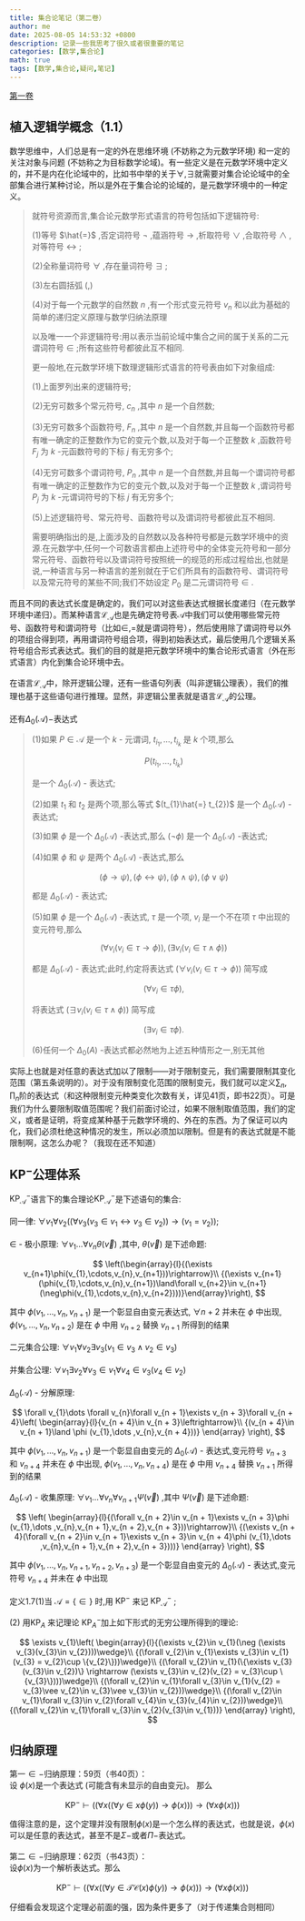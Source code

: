 ```yaml
---
title: 集合论笔记（第二卷）
author: me
date: 2025-08-05 14:53:32 +0800
description: 记录一些我思考了很久或者很重要的笔记
categories: [数学,集合论]
math: true
tags: [数学,集合论,疑问,笔记]
---
```

[第一卷](../集合论笔记/)
## 植入逻辑学概念（1.1）
数学思维中，人们总是有一定的外在思维环境 (不妨称之为元数学环境) 和一定的关注对象与问题 (不妨称之为目标数学论域)。有一些定义是在元数学环境中定义的，并不是内在化论域中的，比如书中举的关于$\forall,\exists$就需要对集合论论域中的全部集合进行某种讨论，所以是外在于集合论的论域的，是元数学环境中的一种定义。
>就符号资源而言,集合论元数学形式语言的符号包括如下逻辑符号:
>
>(1)等号  $\hat{=}$ ,否定词符号  $\neg$ ,蕴涵符号  $\rightarrow$ ,析取符号  $\vee$ ,合取符号  $\wedge$ ,对等符号  $\leftrightarrow$ ;
>
>(2)全称量词符号  $\forall$ ,存在量词符号  $\exists$ ;
>
>(3)左右圆括弧  $(,)$
>
>(4)对于每一个元数学的自然数  $n$ ,有一个形式变元符号  $v_{n}$ 和以此为基础的简单的递归定义原理与数学归纳法原理
>
>以及唯一一个非逻辑符号:用以表示当前论域中集合之间的属于关系的二元谓词符号  $\in$ ;所有这些符号都彼此互不相同.
>
>更一般地,在元数学环境下数理逻辑形式语言的符号表由如下对象组成:
>
>(1)上面罗列出来的逻辑符号;
>
>(2)无穷可数多个常元符号,  $c_{n}$ ,其中  $n$  是一个自然数;
>
>(3)无穷可数多个函数符号,  $F_{n}$ ,其中  $n$  是一个自然数,并且每一个函数符号都有唯一确定的正整数作为它的变元个数,以及对于每一个正整数  $k$ ,函数符号  $F_{j}$  为  $k$ -元函数符号的下标  $j$  有无穷多个;
>
>(4)无穷可数多个谓词符号,  $P_{n}$ ,其中  $n$  是一个自然数,并且每一个谓词符号都有唯一确定的正整数作为它的变元个数,以及对于每一个正整数  $k$ ,谓词符号  $P_{j}$  为  $k$ -元谓词符号的下标  $j$  有无穷多个;
>
>(5)上述逻辑符号、常元符号、函数符号以及谓词符号都彼此互不相同.
>
>需要明确指出的是,上面涉及的自然数以及各种符号都是元数学环境中的资源.在元数学中,任何一个可数语言都由上述符号中的全体变元符号和一部分常元符号、函数符号以及谓词符号按照统一的规范的形成过程给出,也就是说,一种语言与另一种语言的差别就在于它们所具有的函数符号、谓词符号以及常元符号的某些不同;我们不妨设定  $P_{0}$  是二元谓词符号  $\in$ .

而且不同的表达式长度是确定的，我们可以对这些表达式根据长度递归（在元数学环境中递归）。而某种语言$\mathcal L_{\mathcal A}$也是先确定符号表$\mathcal A$中我们可以使用哪些常元符号、函数符号和谓词符号（比如$\in,=$就是谓词符号），然后使用除了谓词符号以外的项组合得到项，再用谓词符号组合项，得到初始表达式，最后使用几个逻辑关系符号组合形式表达式。我们的目的就是把元数学环境中的集合论形式语言（外在形式语言）内化到集合论环境中去。<br><br>
在语言$\mathcal L_{\mathcal A}$中，除开逻辑公理，还有一些语句列表（叫非逻辑公理表），我们的推理也基于这些语句进行推理。显然，非逻辑公里表就是语言$\mathcal L_{\mathcal A}$的公理。<br><br>
还有$\Delta_0(\mathcal A)-$表达式
>(1)如果  $P\in \mathcal{A}$  是一个  $k$  - 元谓词,  $t_{i_{1}},\dots ,t_{i_{k}}$  是  $k$  个项,那么
>
>$$
P(t_{i_{1}},\dots ,t_{i_{k}})
$$
>
>是一个  $\Delta_{0}(\mathcal{A})$  - 表达式;
>
>(2)如果  $t_{1}$  和  $t_{2}$  是两个项,那么等式  $(t_{1}\hat{=} t_{2})$  是一个  $\Delta_{0}(\mathcal{A})$  -表达式;
>
>(3)如果  $\phi$  是一个  $\Delta_{0}(\mathcal{A})$  -表达式,那么  $(\neg \phi)$  是一个  $\Delta_{0}(\mathcal{A})$  -表达式;
>
>(4)如果  $\phi$  和  $\psi$  是两个  $\Delta_{0}(\mathcal A)$ -表达式,那么
>
>$$
(\phi \rightarrow \psi), (\phi \leftrightarrow \psi), (\phi \land \psi), (\phi \lor \psi)
$$
>
>都是  $\Delta_{0}(\mathcal A)$ - 表达式;
>
>(5)如果  $\phi$  是一个  $\Delta_{0}(\mathcal A)$ -表达式,  $\tau$  是一个项,  $v_{i}$  是一个不在项  $\tau$  中出现的变元符号,那么
>
>$$
(\forall v_{i}(v_{i} \in \tau \rightarrow \phi)), (\exists v_{i}(v_{i} \in \tau \land \phi))
$$
>
>都是  $\Delta_{0}(\mathcal A)$ - 表达式;此时,约定将表达式  $(\forall v_{i}(v_{i} \in \tau \rightarrow \phi))$  简写成
>
>$$
(\forall v_{i} \in \tau \phi),
$$
>
>将表达式  $(\exists v_{i}(v_{i} \in \tau \land \phi))$  简写成
>
>$$
(\exists v_{i} \in \tau \phi).
$$
>
>(6)任何一个  $\Delta_{0}(A)$ -表达式都必然地为上述五种情形之一,别无其他

实际上也就是对任意的表达式加以了限制——对于限制变元，我们需要限制其变化范围（第五条说明的）。对于没有限制变化范围的限制变元，我们就可以定义$\sum_n,\prod_n$阶的表达式（和这种限制变元种类变化次数有关，详见41页，即书22页）。可是我们为什么要限制取值范围呢？我们前面讨论过，如果不限制取值范围，我们的定义，或者是证明，将变成某种基于元数学环境的、外在的东西。为了保证可以内化，我们必须杜绝这种情况的发生，所以必须加以限制。但是有的表达式就是不能限制啊，这怎么办呢？（我现在还不知道）
## $\mathrm {KP}^-$公理体系
$\mathrm{KP}_{\mathcal A}^-$语言下的集合理论$\mathrm{KP}_{\mathcal A}^-$是下述语句的集合:<br><br>
同一律:  $\forall v_{1}\forall v_{2}((\forall v_{3}(v_{3}\in v_{1}\leftrightarrow v_{3}\in v_{2}))\rightarrow (v_{1} = v_{2}));$<br><br>
$\in$ - 极小原理:  $\forall v_{1}\dots \forall v_{n}\theta (\vec{v})$ ,其中,  $\theta (\vec{v})$  是下述命题:

$$
\left(\begin{array}{l}{(\exists v_{n+1}\phi(v_{1},\cdots,v_{n},v_{n+1}))\rightarrow}\\ {(\exists v_{n+1}(\phi(v_{1},\cdots,v_{n},v_{n+1})\land\forall v_{n+2}\in v_{n+1}(\neg\phi(v_{1},\cdots,v_{n},v_{n+2})))}\end{array}\right),
$$

其中  $\phi (v_{1},\dots ,v_{n},v_{n + 1})$  是一个彰显自由变元表达式,  $\forall n + 2$  并未在  $\phi$  中出现, $\phi (v_{1},\dots ,v_{n},v_{n + 2})$  是在  $\phi$  中用  $v_{n + 2}$  替换  $v_{n + 1}$  所得到的结果<br><br>
二元集合公理:  $\forall v_{1}\forall v_{2}\exists v_{3}(v_{1}\in v_{3}\land v_{2}\in v_{3})$<br><br>
并集合公理:  $\forall v_{1}\exists v_{2}\forall v_{3}\in v_{1}\forall v_{4}\in v_{3}(v_{4}\in v_{2})$<br><br>
$\Delta_{0}(\mathcal{A})$ - 分解原理:

$$
\forall v_{1}\dots \forall v_{n}\forall v_{n + 1}\exists v_{n + 3}\forall v_{n + 4}\left( \begin{array}{l}{v_{n + 4}\in v_{n + 3}\leftrightarrow}\\ {(v_{n + 4}\in v_{n + 1}\land \phi (v_{1},\dots ,v_{n},v_{n + 4}))} \end{array} \right),
$$

其中  $\phi (v_{1},\dots ,v_{n},v_{n + 1})$  是一个彰显自由变元的  $\Delta_{0}(\mathcal{A})$ - 表达式,变元符号  $v_{n + 3}$  和  $v_{n + 4}$  并未在  $\phi$  中出现, $\phi (v_{1},\dots ,v_{n},v_{n + 4})$  是在  $\phi$  中用  $v_{n + 4}$  替换  $v_{n + 1}$  所得到的结果<br><br>
$\Delta_{0}(\mathcal{A})$ - 收集原理:  $\forall v_{1}\dots \forall v_{n}\forall v_{n + 1}\Psi (\vec{v})$ ,其中  $\Psi (\vec{v})$  是下述命题:

$$
\left( \begin{array}{l}{(\forall v_{n + 2}\in v_{n + 1}\exists v_{n + 3}\phi (v_{1},\dots ,v_{n},v_{n + 1},v_{n + 2},v_{n + 3}))\rightarrow}\\ {(\exists v_{n + 4}(\forall v_{n + 2}\in v_{n + 1}\exists v_{n + 3}\in v_{n + 4}\phi (v_{1},\dots ,v_{n},v_{n + 1},v_{n + 2},v_{n + 3})))} \end{array} \right),
$$

其中  $\phi (v_{1},\dots ,v_{n},v_{n + 1},v_{n + 2},v_{n + 3})$  是一个彰显自由变元的  $\Delta_{0}(\mathcal{A})$ - 表达式,变元符号  $v_{n + 4}$  并未在  $\phi$  中出现<br><br>
定义1.7(1)当  $\mathcal{A} = \{\in \}$  时,用  $\mathrm{KP}^{- }$  来记  $\mathrm{KP}_{\mathcal{A}}^{- }$ ;

(2) 用$\mathrm{KP}_A$ 来记理论 $\mathrm{KP}_A^-$加上如下形式的无穷公理所得到的理论:

$$
\exists v_{1}\left( \begin{array}{l}{(\exists v_{2}\in v_{1}(\neg (\exists v_{3}(v_{3}\in v_{2})))\wedge}\\ {(\forall v_{2}\in v_{1}\exists v_{3}\in v_{1}(v_{3} = v_{2}\cup \{v_{2}\}))\wedge}\\ {(\forall v_{2}\in v_{1}(\{\exists v_{3}(v_{3}\in v_{2})\} \rightarrow (\exists v_{3}\in v_{2}(v_{2} = v_{3}\cup \{v_{3}\})))\wedge}\\ {(\forall v_{2}\in v_{1}\forall v_{3}\in v_{1}(v_{2} = v_{3}\vee v_{2}\in v_{3}\vee v_{3}\in v_{2}))\wedge}\\ {(\forall v_{2}\in v_{1}\forall v_{3}\in v_{2}\forall v_{4}\in v_{3}(v_{4}\in v_{2}))\wedge}\\ {(\forall v_{2}\in v_{1}\forall v_{3}\in v_{2}(v_{3}\in v_{1}))} \end{array} \right),
$$

## 归纳原理
第一$\in-$归纳原理：59页（书40页）：<br>
设 $\phi(x)$是一个表达式 (可能含有未显示的自由变元)。 那么

$$
\mathrm{KP}^{-}\vdash ((\forall x((\forall y\in x\phi (y))\rightarrow \phi (x)))\rightarrow (\forall x\phi (x)))
$$

值得注意的是，这个定理并没有限制$\phi(x)$是一个怎么样的表达式，也就是说，$\phi(x)$可以是任意的表达式，甚至不是$\Sigma-$或者$\Pi-$表达式。<br><br>
第二$\in-$归纳原理：62页（书43页）：<br>
设$\phi(x)$为一个解析表达式。那么

$$
\mathrm{KP}^{-} \vdash ((\forall x ((\forall y \in \mathcal{T C}(x) \phi (y)) \rightarrow \phi (x))) \rightarrow (\forall x \phi (x)))
$$

仔细看会发现这个定理必前面的强，因为条件更多了（对于传递集合则相同）